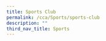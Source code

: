 ```yaml
---
title: Sports Club
permalink: /cca/Sports/sports-club
description: ""
third_nav_title: Sports
---
```

